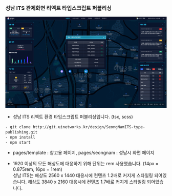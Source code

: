 ### 성남 ITS 관제화면 리액트 타입스크립트 퍼블리싱

![이미지](seong-cover1.png)

+ 성남 ITS 리액트 환경 타입스크립트 퍼블리싱입니다. (tsx, scss)

```
- git clone http://git.uinetworks.kr/design/SeongNamITS-type-publishing.git
- npm install
- npm start
```

+ pages/template : 참고용 페이지, pages/seongnam : 성남시 화면 페이지

+ 1920 이상의 모든 해상도에 대응하기 위해 단위는 rem 사용했습니다. (14px = 0.875rem, 16px = 1rem)   
성남 ITS는 해상도 2560 x 1440 대응시에 컨텐츠 1.2배로 커지게 스타일링 되어있습니다.
해상도 3840 x 2160 대응시에 컨텐츠 1.7배로 커지게 스타일링 되어있습니다.